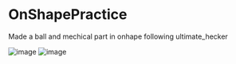 # OnShapePractice
Made a ball and mechical part in onhape following ultimate_hecker


![image](https://github.com/user-attachments/assets/b57f6734-dcfd-4945-9982-536d8bde92a5)
![image](https://github.com/user-attachments/assets/42f28f21-e1a5-4e3a-a2ec-22ab426f28bd)
